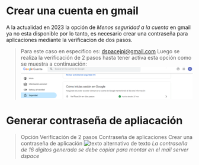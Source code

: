 # Crear una cuenta en gmail
A la actualidad en 2023 la opción de *Menos seguridad a la cuenta* en gmail ya no esta disponible por lo tanto, es necesario crear una contraseña para aplicaciones mediante la verificacion de dos pasos.
> Para este caso en específico es: dspacejpi@gmail.com
> Luego se realiza la verificación de 2 pasos hasta tener activa esta opción como se muestra a continuación:
![texto alternativo de texto](./Imagenes/Verificacion2.PNG)
# Generar contraseña de apliacación
> Opción Verificación de 2 pasos 
> Contraseña de aplicaciones
> Crear una contraseña de aplicación
![texto alternativo de texto](./Imagenes/contraseña.PNG)
*La contraseña de 16 digitos generada se debe copiar para montar en el mail server dspace*
